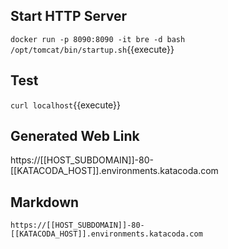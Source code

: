 ## Start HTTP Server
`docker run -p 8090:8090 -it bre -d bash /opt/tomcat/bin/startup.sh`{{execute}}

## Test
`curl localhost`{{execute}}

## Generated Web Link

https://[[HOST_SUBDOMAIN]]-80-[[KATACODA_HOST]].environments.katacoda.com

## Markdown 
<pre><code>https://[[HOST_SUBDOMAIN]]-80-[[KATACODA_HOST]].environments.katacoda.com</code></pre>

